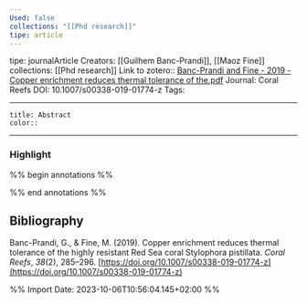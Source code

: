 ```yaml
---
Used: false
collections: "[[Phd research]]"
tipe: article
---
```

tipe: journalArticle
Creators: [[Guilhem Banc-Prandi]], [[Maoz Fine]]
collections: [[Phd research]]
Link to zotero:: [Banc-Prandi and Fine - 2019 - Copper enrichment reduces thermal tolerance of the.pdf](zotero://select/library/items/VMC3I6QL)
Journal: Coral Reefs
DOI: 10.1007/s00338-019-01774-z
Tags: 

---
```ad-note
title: Abstract
color:: 

```

---
### Highlight

%% begin annotations %%

%% end annotations %%

## Bibliography

Banc-Prandi, G., & Fine, M. (2019). Copper enrichment reduces thermal tolerance of the highly resistant Red Sea coral Stylophora pistillata. _Coral Reefs_, _38_(2), 285–296. [https://doi.org/10.1007/s00338-019-01774-z](https://doi.org/10.1007/s00338-019-01774-z)

%% Import Date: 2023-10-06T10:56:04.145+02:00 %%
